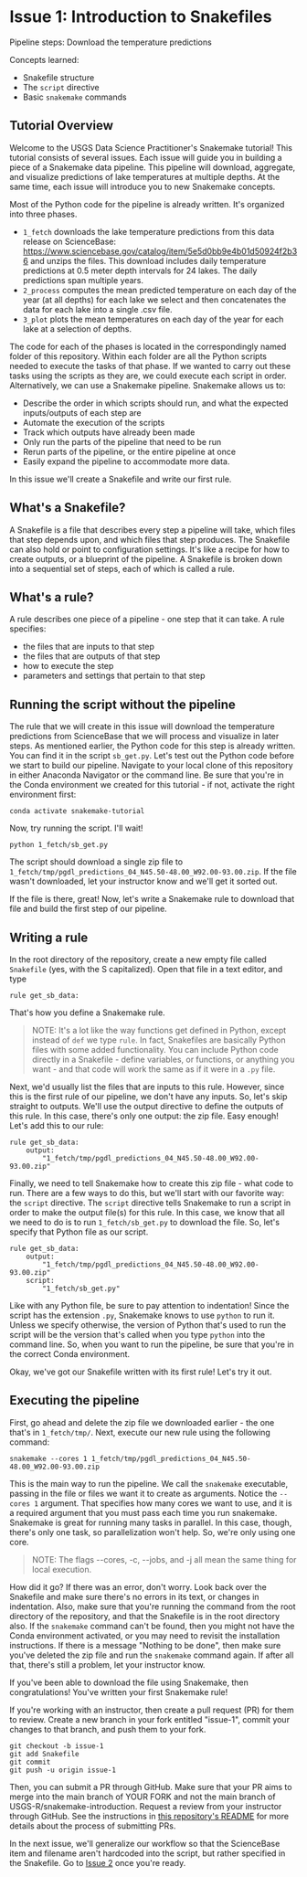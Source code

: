 # Issue 1: Introduction to Snakefiles

Pipeline steps: Download the temperature predictions

Concepts learned: 
- Snakefile structure
- The `script` directive
- Basic `snakemake` commands 

## Tutorial Overview

Welcome to the USGS Data Science Practitioner's Snakemake tutorial!
This tutorial consists of several issues.
Each issue will guide you in building a piece of a Snakemake data pipeline.
This pipeline will download, aggregate, and visualize predictions of lake temperatures at multiple depths.
At the same time, each issue will introduce you to new Snakemake concepts.

Most of the Python code for the pipeline is already written.
It's organized into three phases.
- `1_fetch` downloads the lake temperature predictions from this data release on ScienceBase: https://www.sciencebase.gov/catalog/item/5e5d0bb9e4b01d50924f2b36 and unzips the files. This download includes daily temperature predictions at 0.5 meter depth intervals for 24 lakes. The daily predictions span multiple years.
- `2_process` computes the mean predicted temperature on each day of the year (at all depths) for each lake we select and then concatenates the data for each lake into a single .csv file.
- `3_plot` plots the mean temperatures on each day of the year for each lake at a selection of depths.

The code for each of the phases is located in the correspondingly named folder of this repository.
Within each folder are all the Python scripts needed to execute the tasks of that phase. 
If we wanted to carry out these tasks using the scripts as they are, we could execute each script in order.
Alternatively, we can use a Snakemake pipeline.
Snakemake allows us to:

- Describe the order in which scripts should run, and what the expected inputs/outputs of each step are
- Automate the execution of the scripts
- Track which outputs have already been made
- Only run the parts of the pipeline that need to be run
- Rerun parts of the pipeline, or the entire pipeline at once
- Easily expand the pipeline to accommodate more data.

In this issue we'll create a Snakefile and write our first rule.

## What's a Snakefile?

A Snakefile is a file that describes every step a pipeline will take, which files that step depends upon, and which files that step produces.
The Snakefile can also hold or point to configuration settings.
It's like a recipe for how to create outputs, or a blueprint of the pipeline.
A Snakefile is broken down into a sequential set of steps, each of which is called a rule.

## What's a rule?

A rule describes one piece of a pipeline - one step that it can take.
A rule specifies:
- the files that are inputs to that step
- the files that are outputs of that step
- how to execute the step
- parameters and settings that pertain to that step

## Running the script without the pipeline

The rule that we will create in this issue will download the temperature predictions from ScienceBase that we will process and visualize in later steps.
As mentioned earlier, the Python code for this step is already written.
You can find it in the script `sb_get.py`.
Let's test out the Python code before we start to build our pipeline. Navigate to your local clone of this repository in either Anaconda Navigator or the command line. Be sure that you're in the Conda environment we created for this tutorial - if not, activate the right environment first:
```
conda activate snakemake-tutorial
```

Now, try running the script. I'll wait!
```
python 1_fetch/sb_get.py
```

The script should download a single zip file to `1_fetch/tmp/pgdl_predictions_04_N45.50-48.00_W92.00-93.00.zip`.
If the file wasn't downloaded, let your instructor know and we'll get it sorted out.

If the file is there, great!
Now, let's write a Snakemake rule to download that file and build the first step of our pipeline.

## Writing a rule

In the root directory of the repository, create a new empty file called `Snakefile` (yes, with the S capitalized).
Open that file in a text editor, and type
```
rule get_sb_data:
```
That's how you define a Snakemake rule.
> NOTE: It's a lot like the way functions get defined in Python, except instead of `def` we type `rule`.
> In fact, Snakefiles are basically Python files with some added functionality.
> You can include Python code directly in a Snakefile - define variables, or functions, or anything you want - and that code will work the same as if it were in a `.py` file.

Next, we'd usually list the files that are inputs to this rule.
However, since this is the first rule of our pipeline, we don't have any inputs.
So, let's skip straight to outputs.
We'll use the output directive to define the outputs of this rule.
In this case, there's only one output: the zip file.
Easy enough!
Let's add this to our rule:
```
rule get_sb_data:
    output:
        "1_fetch/tmp/pgdl_predictions_04_N45.50-48.00_W92.00-93.00.zip"
```

Finally, we need to tell Snakemake how to create this zip file - what code to run.
There are a few ways to do this, but we'll start with our favorite way: the `script` directive.
The `script` directive tells Snakemake to run a script in order to make the output file(s) for this rule.
In this case, we know that all we need to do is to run `1_fetch/sb_get.py` to download the file.
So, let's specify that Python file as our script.
```
rule get_sb_data:
    output:
        "1_fetch/tmp/pgdl_predictions_04_N45.50-48.00_W92.00-93.00.zip"
    script:
        "1_fetch/sb_get.py"
```
Like with any Python file, be sure to pay attention to indentation!
Since the script has the extension `.py`, Snakemake knows to use `python` to run it.
Unless we specify otherwise, the version of Python that's used to run the script will be the version that's called when you type `python` into the command line.
So, when you want to run the pipeline, be sure that you're in the correct Conda environment.

Okay, we've got our Snakefile written with its first rule!
Let's try it out.

## Executing the pipeline

First, go ahead and delete the zip file we downloaded earlier - the one that's in `1_fetch/tmp/`.
Next, execute our new rule using the following command:
```
snakemake --cores 1 1_fetch/tmp/pgdl_predictions_04_N45.50-48.00_W92.00-93.00.zip
```
This is the main way to run the pipeline.
We call the `snakemake` executable, passing in the file or files we want it to create as arguments.
Notice the `--cores 1` argument.
That specifies how many cores we want to use, and it is a required argument that you must pass each time you run snakemake.
Snakemake is great for running many tasks in parallel.
In this case, though, there's only one task, so parallelization won't help.
So, we're only using one core.

> NOTE: The flags --cores, -c, --jobs, and -j all mean the same thing for local execution.

How did it go?
If there was an error, don't worry.
Look back over the Snakefile and make sure there's no errors in its text, or changes in indentation.
Also, make sure that you're running the command from the root directory of the repository, and that the Snakefile is in the root directory also.
If the `snakemake` command can't be found, then you might not have the Conda environment activated, or you may need to revisit the installation instructions.
If there is a message "Nothing to be done", then make sure you've deleted the zip file and run the `snakemake` command again.
If after all that, there's still a problem, let your instructor know.

If you've been able to download the file using Snakemake, then congratulations!
You've written your first Snakemake rule!

If you're working with an instructor, then create a pull request (PR) for them to review.
Create a new branch in your fork entitled "issue-1", commit your changes to that branch, and push them to your fork.
```
git checkout -b issue-1
git add Snakefile
git commit
git push -u origin issue-1
```
Then, you can submit a PR through GitHub. Make sure that your PR aims to merge into the main branch of YOUR FORK and not the main branch of USGS-R/snakemake-introduction. Request a review from your instructor through GitHub. See the instructions in [this repository's README](../README.md) for more details about the process of submitting PRs.

In the next issue, we'll generalize our workflow so that the ScienceBase item and filename aren't hardcoded into the script, but rather specified in the Snakefile. Go to [Issue 2](issue_2.md) once you're ready.
